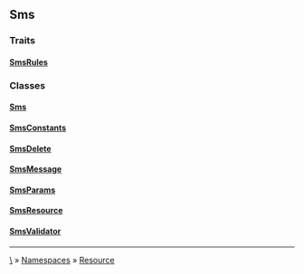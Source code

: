 ## Sms


### Traits
#### [SmsRules](trait-SmsRules)


### Classes
#### [Sms](class-Sms)
#### [SmsConstants](class-SmsConstants)
#### [SmsDelete](class-SmsDelete)
#### [SmsMessage](class-SmsMessage)
#### [SmsParams](class-SmsParams)
#### [SmsResource](class-SmsResource)
#### [SmsValidator](class-SmsValidator)




***
[\\](Home) » [Namespaces](Namespaces) » [Resource](ns-Resource)